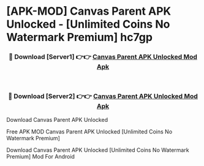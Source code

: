 # [APK-MOD] Canvas Parent APK Unlocked - [Unlimited Coins No Watermark Premium] hc7gp



<div align="center">
<h3>🔴 Download [Server1] 👉👉 <a href="https://momento.my/?title=Canvas_Parent_APK_Unlocked">Canvas Parent APK Unlocked Mod Apk</a></h3><br>

<h3>🔴 Download [Server2] 👉👉 <a href="https://momento.my/?title=Canvas_Parent_APK_Unlocked">Canvas Parent APK Unlocked Mod Apk</a></h3>
</div>



Download Canvas Parent APK Unlocked 

Free APK MOD Canvas Parent APK Unlocked [Unlimited Coins No Watermark Premium]

Download Canvas Parent APK Unlocked [Unlimited Coins No Watermark Premium] Mod For Android
